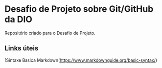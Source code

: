 # Desafio de Projeto sobre Git/GitHub da DIO
Repositório criado para o Desafio de Projeto.

## Links úteis
[Sintaxe Basica Markdown(https://www.markdownguide.org/basic-syntax/)

